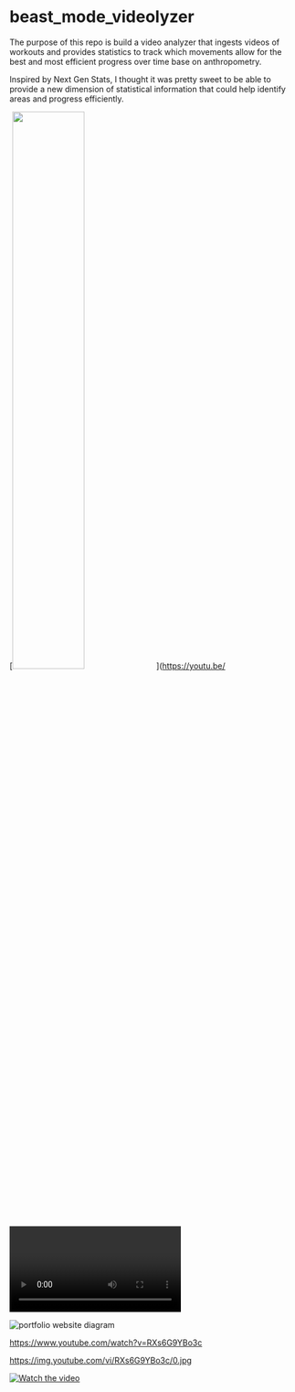 # beast_mode_videolyzer
The purpose of this repo is build a video analyzer that ingests videos of workouts and provides statistics to track which movements allow for the best and most efficient progress over time base on anthropometry.

Inspired by Next Gen Stats, I thought it was pretty sweet to be able to provide a new dimension of statistical information that could help identify areas and progress efficiently.

[<img src="https://img.youtube.com/vi/<VIDEO ID>/maxresdefault.jpg" width="50%">](https://youtu.be/<VIDEO ID>)

![portfolio website diagram](images/cicd-pipeline-for-portfolio-website.png)

https://www.youtube.com/watch?v=RXs6G9YBo3c

https://img.youtube.com/vi/RXs6G9YBo3c/0.jpg

[![Watch the video](https://img.youtube.com/vi/T-D1KVIuvjA/maxresdefault.jpg)](https://youtu.be/T-D1KVIuvjA)
